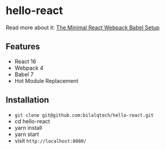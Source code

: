 # hello-react

Read more about it: [The Minimal React Webpack Babel Setup](https://www.robinwieruch.de/minimal-react-webpack-babel-setup/)

## Features

* React 16
* Webpack 4
* Babel 7
* Hot Module Replacement

## Installation

* `git clone git@github.com:bilalqtech/hello-react.git`
* cd hello-react
* yarn install
* yarn start
* visit `http://localhost:8080/`

